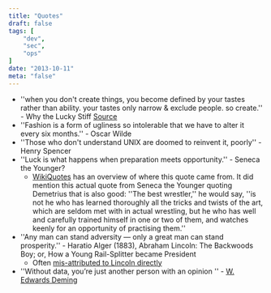 ```yaml
---
title: "Quotes"
draft: false
tags: [
    "dev",
    "sec",
    "ops"
]
date: "2013-10-11"
meta: "false"
---
```

- ''when you don't create things, you become defined by your tastes rather than ability. your tastes only narrow & exclude people. so create.'' - Why the Lucky Stiff [Source](http://gilesbowkett.blogspot.com/2012/02/rails-went-off-rails-why-im-rebuilding.html)
- ''Fashion is a form of ugliness so intolerable that we have to alter it every six months.'' - Oscar Wilde
- ''Those who don't understand UNIX are doomed to reinvent it, poorly'' - Henry Spencer
- ''Luck is what happens when preparation meets opportunity.'' - Seneca the Younger?
  - [WikiQuotes](https://en.wikiquote.org/wiki/Seneca_the_Younger#Disputed) has an overview of where this quote came from.  It did mention this actual
quote from Seneca the Younger quoting Demetrius that is also good:  ''The best wrestler,'' he would say, ''is not he who has learned thoroughly all the tricks and twists of the art, which are seldom met with in actual wrestling, but he who has well and carefully trained himself in one or two of them, and watches keenly for an opportunity of practising them.''
- ''Any man can stand adversity — only a great man can stand prosperity.'' - Haratio Alger (1883), Abraham Lincoln: The Backwoods Boy; or, How a Young Rail-Splitter became President
  - Often [mis-attributed to Lincoln directly](https://en.wikiquote.org/wiki/Abraham_Lincoln#Misattributed)
- ''Without data, you’re just another person with an opinion '' - [W. Edwards Deming](https://www.arcaspicio.com/insights/without-data-its-just-an-opinion#:~:text=As%20the%20legendary%20engineer%20W,on%20biases%20or%20false%20assumptions.)